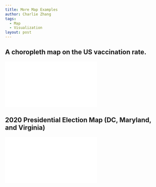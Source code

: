 ```yaml
---
title: More Map Examples
author: Charlie Zhang
tags:
  - Map
  - Visualization
layout: post
---
```



## A choropleth map on the US vaccination rate.
<div class="wrap-element">
      <iframe class="wrapped-iframe" frameborder="0" scrolling="no" src="Maps/us_vaccination_map.html" allowfullscreen></iframe></iframe>
    </div>

## 2020 Presidential Election Map (DC, Maryland, and Virginia)
<div class="wrap-element">
      <iframe class="wrapped-iframe" frameborder="0" scrolling="no" src="Maps/DMV_2020_PreElec.html" allowfullscreen></iframe></iframe>
    </div>